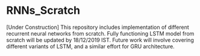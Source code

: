 # RNNs_Scratch
[Under Construction]
This repository includes implementation of different recurrent neural networks from scratch. 
Fully functioning LSTM model from scratch will be updated by 18/12/2019 IST.
Future work will involve covering different variants of LSTM, and a similar effort for GRU architecture.

